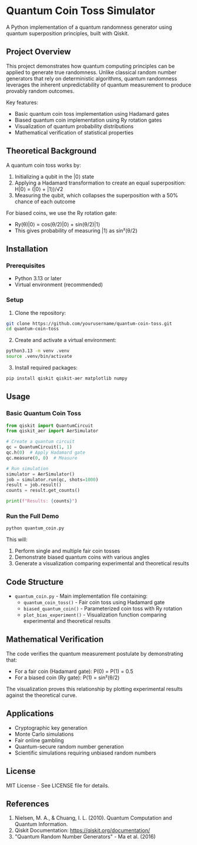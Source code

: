 # Quantum Coin Toss Simulator

A Python implementation of a quantum randomness generator using quantum superposition principles, built with Qiskit.

## Project Overview

This project demonstrates how quantum computing principles can be applied to generate true randomness. Unlike classical random number generators that rely on deterministic algorithms, quantum randomness leverages the inherent unpredictability of quantum measurement to produce provably random outcomes.

Key features:
- Basic quantum coin toss implementation using Hadamard gates
- Biased quantum coin implementation using Ry rotation gates
- Visualization of quantum probability distributions
- Mathematical verification of statistical properties

## Theoretical Background

A quantum coin toss works by:
1. Initializing a qubit in the |0⟩ state
2. Applying a Hadamard transformation to create an equal superposition: 
   H|0⟩ = (|0⟩ + |1⟩)/√2
3. Measuring the qubit, which collapses the superposition with a 50% chance of each outcome

For biased coins, we use the Ry rotation gate:
- Ry(θ)|0⟩ = cos(θ/2)|0⟩ + sin(θ/2)|1⟩
- This gives probability of measuring |1⟩ as sin²(θ/2)

## Installation

### Prerequisites
- Python 3.13 or later
- Virtual environment (recommended)

### Setup

1. Clone the repository:
```bash
git clone https://github.com/yourusername/quantum-coin-toss.git
cd quantum-coin-toss
```

2. Create and activate a virtual environment:
```bash
python3.13 -m venv .venv
source .venv/bin/activate
```

3. Install required packages:
```bash
pip install qiskit qiskit-aer matplotlib numpy
```

## Usage

### Basic Quantum Coin Toss

```python
from qiskit import QuantumCircuit
from qiskit_aer import AerSimulator

# Create a quantum circuit
qc = QuantumCircuit(1, 1)
qc.h(0)  # Apply Hadamard gate
qc.measure(0, 0)  # Measure

# Run simulation
simulator = AerSimulator()
job = simulator.run(qc, shots=1000)
result = job.result()
counts = result.get_counts()

print(f"Results: {counts}")
```

### Run the Full Demo

```bash
python quantum_coin.py
```

This will:
1. Perform single and multiple fair coin tosses
2. Demonstrate biased quantum coins with various angles
3. Generate a visualization comparing experimental and theoretical results

## Code Structure

- `quantum_coin.py` - Main implementation file containing:
  - `quantum_coin_toss()` - Fair coin toss using Hadamard gate
  - `biased_quantum_coin()` - Parameterized coin toss with Ry rotation
  - `plot_bias_experiment()` - Visualization function comparing experimental and theoretical results

## Mathematical Verification

The code verifies the quantum measurement postulate by demonstrating that:
- For a fair coin (Hadamard gate): P(0) = P(1) = 0.5
- For a biased coin (Ry gate): P(1) = sin²(θ/2)

The visualization proves this relationship by plotting experimental results against the theoretical curve.

## Applications

- Cryptographic key generation
- Monte Carlo simulations
- Fair online gambling
- Quantum-secure random number generation
- Scientific simulations requiring unbiased random numbers

## License

MIT License - See LICENSE file for details.

## References

1. Nielsen, M. A., & Chuang, I. L. (2010). Quantum Computation and Quantum Information.
2. Qiskit Documentation: https://qiskit.org/documentation/
3. "Quantum Random Number Generators" - Ma et al. (2016)
